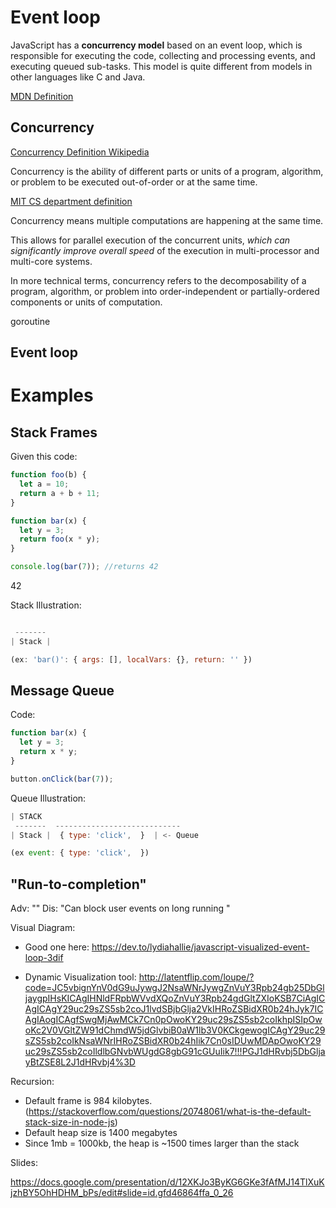 # Event loop

JavaScript has a **concurrency model** based on an event loop, which is responsible
for executing the code, collecting and processing events, and executing queued
sub-tasks. This model is quite different from models in other languages like C
and Java.

[MDN Definition](https://developer.mozilla.org/en-US/docs/Web/JavaScript/EventLoop)

## Concurrency

[Concurrency Definition Wikipedia](https://en.wikipedia.org/wiki/Concurrency_(computer_science))

Concurrency is the ability of different parts or units of a program, algorithm,
or problem to be executed out-of-order or at the same time.

[MIT CS department definition](https://web.mit.edu/6.005/www/fa14/classes/17-concurrency/)

Concurrency means multiple computations are happening at the same time.

This allows for parallel execution of the concurrent units, *which can
significantly improve overall speed* of the execution in multi-processor and
multi-core systems.

In more technical terms, concurrency refers to the decomposability of a program,
algorithm, or problem into order-independent or partially-ordered components or
units of computation.

goroutine

## Event loop

# Examples

## Stack Frames

Given this code:

```javascript
function foo(b) {
  let a = 10;
  return a + b + 11;
}

function bar(x) {
  let y = 3;
  return foo(x * y);
}

console.log(bar(7)); //returns 42
```

42

Stack Illustration:

```javascript

 -------
| Stack |  

(ex: 'bar()': { args: [], localVars: {}, return: '' })
```

## Message Queue

Code:

```javascript
function bar(x) {
  let y = 3;
  return x * y;
}

button.onClick(bar(7));
```

Queue Illustration:

```javascript
| STACK
 -------  ----------------------------
| Stack |  { type: 'click',  }  | <- Queue

(ex event: { type: 'click',  })
```

## "Run-to-completion"

Adv: ""
Dis: "Can block user events on long running "


Visual Diagram:
* Good one here: https://dev.to/lydiahallie/javascript-visualized-event-loop-3dif

* Dynamic Visualization tool:
http://latentflip.com/loupe/?code=JC5vbignYnV0dG9uJywgJ2NsaWNrJywgZnVuY3Rpb24gb25DbGljaygpIHsKICAgIHNldFRpbWVvdXQoZnVuY3Rpb24gdGltZXIoKSB7CiAgICAgICAgY29uc29sZS5sb2coJ1lvdSBjbGlja2VkIHRoZSBidXR0b24hJyk7ICAgIAogICAgfSwgMjAwMCk7Cn0pOwoKY29uc29sZS5sb2coIkhpISIpOwoKc2V0VGltZW91dChmdW5jdGlvbiB0aW1lb3V0KCkgewogICAgY29uc29sZS5sb2coIkNsaWNrIHRoZSBidXR0b24hIik7Cn0sIDUwMDApOwoKY29uc29sZS5sb2coIldlbGNvbWUgdG8gbG91cGUuIik7!!!PGJ1dHRvbj5DbGljayBtZSE8L2J1dHRvbj4%3D


Recursion:

* Default frame is 984 kilobytes.
  (https://stackoverflow.com/questions/20748061/what-is-the-default-stack-size-in-node-js)
* Default heap size is 1400 megabytes
* Since 1mb = 1000kb, the heap is ~1500 times larger than the stack

Slides: 

https://docs.google.com/presentation/d/12XKJo3ByKG6GKe3fAfMJ14TlXuKjzhBY5OhHDHM_bPs/edit#slide=id.gfd46864ffa_0_26